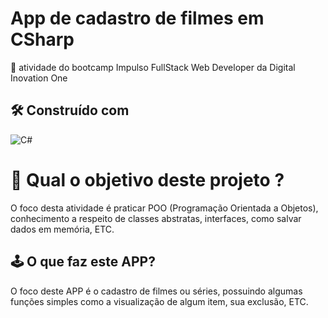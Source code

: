 # App de cadastro de filmes em CSharp

🚀 atividade do bootcamp Impulso FullStack Web Developer da Digital Inovation One

##  🛠️ Construído com 
![C#](https://img.shields.io/badge/csharp-%237E4798.svg?style=for-the-badge&logo=c-sharp&logoColor=white)

# 🤔 Qual o objetivo deste projeto ?

  O foco desta atividade é praticar POO (Programação Orientada a Objetos), conhecimento a respeito de classes abstratas, interfaces, como salvar dados em memória, ETC.
  
## 🕹️ O que faz este APP?

  O foco deste APP é o cadastro de filmes ou séries, possuindo algumas funções simples como a visualização de algum item, sua exclusão, ETC.
